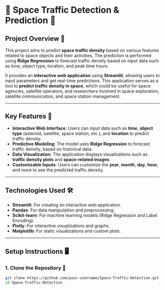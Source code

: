 # 🚀 Space Traffic Detection & Prediction 🚀

## Project Overview 🌌

This project aims to predict **space traffic density** based on various features related to space objects and their activities. The prediction is performed using **Ridge Regression** to forecast traffic density based on input data such as time, object type, location, and peak time hours.

It provides an **interactive web application** using **Streamlit**, allowing users to input parameters and get real-time predictions. This application serves as a tool to **predict traffic density in space**, which could be useful for space agencies, satellite operators, and researchers involved in space exploration, satellite communication, and space station management.

---

## Key Features 🔑

- **Interactive Web Interface**: Users can input data such as **time**, **object type** (asteroid, satellite, space station, etc.), and **location** to predict traffic density.
- **Predictive Modeling**: The model uses **Ridge Regression** to forecast traffic density, based on historical data.
- **Data Visualization**: The application displays visualizations such as **traffic density plots** and **space-related images**.
- **Customizable Inputs**: Users can customize the **year**, **month**, **day**, **hour**, and more to see the predicted traffic density.

---

## Technologies Used 🛠️

- **Streamlit**: For creating an interactive web application.
- **Pandas**: For data manipulation and preprocessing.
- **Scikit-learn**: For machine learning models (Ridge Regression and Label Encoding).
- **Plotly**: For interactive visualizations and graphs.
- **Matplotlib**: For static visualizations and custom plots.

---

## Setup Instructions 🖥️

### 1. Clone the Repository 📂

```bash
git clone https://github.com/your-username/Space-Traffic-Detection.git
cd Space-Traffic-Detection
